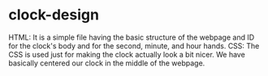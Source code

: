 # clock-design
 HTML: It is a simple file having the basic structure of the webpage and ID for the clock's body and for the second, minute, and hour hands. CSS: The CSS is used just for making the clock actually look a bit nicer. We have basically centered our clock in the middle of the webpage.
